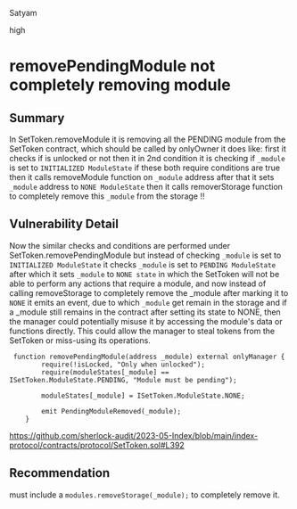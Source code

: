 Satyam

high

# removePendingModule not completely removing module

## Summary
In SetToken.removeModule it is removing all the PENDING module from the SetToken contract, which should be called by onlyOwner it does like: first it checks if is unlocked or not then it in 2nd condition it is checking if ``` _module ``` is set to ``` INITIALIZED ModuleState ``` if these both require conditions are true then it calls removeModule function on ``` _module ``` address after that it sets ``` _module ``` address to ``` NONE ModuleState ``` then it calls removerStorage function to completely remove this ``` _module ``` from the storage !! 

## Vulnerability Detail
Now the similar checks and conditions are performed under SetToken.removePendingModule but instead of checking   ``` _module ``` is set to ``` INITIALIZED ModuleState ``` it checks  ``` _module ``` is set to ``` PENDING ModuleState ``` after which it sets ``` _module ``` to ``` NONE state ``` in which the SetToken will not be able to perform any actions that require a module, and now instead of calling removeStorage to completely remove the _module after marking it to ``` NONE ``` it emits an event, due to which ``` _module ``` get remain in the storage and if a _module still remains in the contract after setting its state to NONE, then the manager could potentially misuse it by accessing the module's data or functions directly. This could allow the manager to steal tokens from the SetToken or miss-using its operations.

```
 function removePendingModule(address _module) external onlyManager {
        require(!isLocked, "Only when unlocked");
        require(moduleStates[_module] == ISetToken.ModuleState.PENDING, "Module must be pending");

        moduleStates[_module] = ISetToken.ModuleState.NONE;

        emit PendingModuleRemoved(_module);
    }
```
https://github.com/sherlock-audit/2023-05-Index/blob/main/index-protocol/contracts/protocol/SetToken.sol#L392

## Recommendation
must include a ``` modules.removeStorage(_module); ``` to completely remove it.

